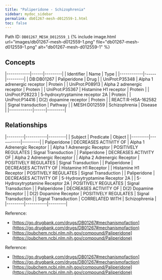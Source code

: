 ```yaml
---
title: "Paliperidone - Schizophrenia"
sidebar: mydoc_sidebar
permalink: db01267-mesh-d012559-1.html
toc: false 
---
```



Path ID: `DB01267_MESH_D012559_1`
{% include image.html url="images/db01267-mesh-d012559-1.png" file="db01267-mesh-d012559-1.png" alt="db01267-mesh-d012559-1" %}

## Concepts

|------------|------|---------|
| Identifier | Name | Type    |
|------------|------|---------|
| DB:DB01267 | Paliperidone | Drug |
| UniProt:P35348 | Alpha 1 adrenergic receptor | Protein |
| UniProt:P08913 | Alpha 2 adrenergic receptor | Protein |
| UniProt:P35367 | Histamine H1 receptor | Protein |
| UniProt:P28223 | 5-hydroxytryptamine receptor 2A | Protein |
| UniProt:P14416 | D(2) dopamine receptor | Protein |
| REACT:R-HSA-162582 | Signal transduction | Pathway |
| MESH:D012559 | Schizophrenia | Disease |
|------------|------|---------|

## Relationships

|---------|-----------|---------|
| Subject | Predicate | Object  |
|---------|-----------|---------|
| Paliperidone | DECREASES ACTIVITY OF | Alpha 1 Adrenergic Receptor |
| Alpha 1 Adrenergic Receptor | POSITIVELY REGULATES | Signal Transduction |
| Paliperidone | DECREASES ACTIVITY OF | Alpha 2 Adrenergic Receptor |
| Alpha 2 Adrenergic Receptor | POSITIVELY REGULATES | Signal Transduction |
| Paliperidone | DECREASES ACTIVITY OF | Histamine H1 Receptor |
| Histamine H1 Receptor | POSITIVELY REGULATES | Signal Transduction |
| Paliperidone | DECREASES ACTIVITY OF | 5-Hydroxytryptamine Receptor 2A |
| 5-Hydroxytryptamine Receptor 2A | POSITIVELY REGULATES | Signal Transduction |
| Paliperidone | DECREASES ACTIVITY OF | D(2) Dopamine Receptor |
| D(2) Dopamine Receptor | POSITIVELY REGULATES | Signal Transduction |
| Signal Transduction | CORRELATED WITH | Schizophrenia |
|---------|-----------|---------|

Reference: 
  - [https://go.drugbank.com/drugs/DB01267#mechanismofaction](https://go.drugbank.com/drugs/DB01267#mechanismofaction)
  - [https://pubchem.ncbi.nlm.nih.gov/compound/Paliperidone](https://pubchem.ncbi.nlm.nih.gov/compound/Paliperidone)

Reference: 
  - [https://go.drugbank.com/drugs/DB01267#mechanismofaction](https://go.drugbank.com/drugs/DB01267#mechanismofaction)
  - [https://pubchem.ncbi.nlm.nih.gov/compound/Paliperidone](https://pubchem.ncbi.nlm.nih.gov/compound/Paliperidone)
